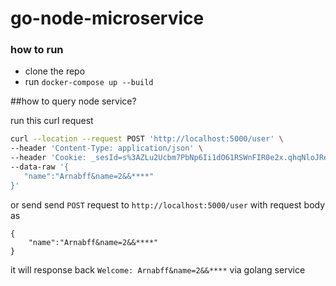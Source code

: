 # go-node-microservice

### how to run
 - clone the repo
 - run ```docker-compose up --build```
 
 
 ##how to query node service?
 
 run this curl request 
 ```bash
 curl --location --request POST 'http://localhost:5000/user' \
--header 'Content-Type: application/json' \
--header 'Cookie: _sesId=s%3AZLu2Ucbm7PbNp6Ii1dO61RSWnFIR0e2x.qhqNloJRe%2FStkhjP%2FA%2FCPYIXrLGLnx%2FLtueks45Klz8' \
--data-raw '{
    "name":"Arnabff&name=2&&****"
}' 
```

or send send ```POST``` request to ```http://localhost:5000/user``` with request body as 
``` 
{
    "name":"Arnabff&name=2&&****"
}
```
it will response back ```Welcome: Arnabff&name=2&&****``` via golang service
